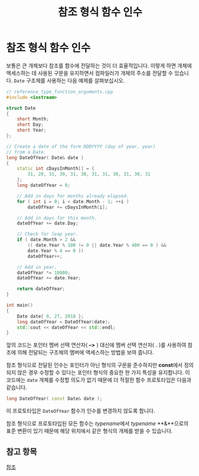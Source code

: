 ﻿---
title: 참조 형식 함수 인수
ms.date: 08/27/2018
helpviewer_keywords:
- arguments [C++], function
- functions [C++], parameters
- function parameters [C++], reference-type
- function arguments [C++], reference-type
- passing parameters [C++], reference-type arguments
ms.assetid: 0a70e831-9e76-46c0-821d-aeba13d73cc0
ms.openlocfilehash: 2a0bd21023bd1c6bc14b1f587c85960cf1e8b820
ms.sourcegitcommit: 0ab61bc3d2b6cfbd52a16c6ab2b97a8ea1864f12
ms.translationtype: MT
ms.contentlocale: ko-KR
ms.lasthandoff: 04/23/2019
ms.locfileid: "62244184"
---
# <a name="reference-type-function-arguments"></a>참조 형식 함수 인수

보통은 큰 개체보다 참조를 함수에 전달하는 것이 더 효율적입니다. 이렇게 하면 개체에 액세스하는 데 사용된 구문을 유지하면서 컴파일러가 개체의 주소를 전달할 수 있습니다. `Date` 구조체를 사용하는 다음 예제를 살펴보십시오.

```cpp
// reference_type_function_arguments.cpp
#include <iostream>

struct Date
{
    short Month;
    short Day;
    short Year;
};

// Create a date of the form DDDYYYY (day of year, year)
// from a Date.
long DateOfYear( Date& date )
{
    static int cDaysInMonth[] = {
        31, 28, 31, 30, 31, 30, 31, 31, 30, 31, 30, 31
    };
    long dateOfYear = 0;

    // Add in days for months already elapsed.
    for ( int i = 0; i < date.Month - 1; ++i )
        dateOfYear += cDaysInMonth[i];

    // Add in days for this month.
    dateOfYear += date.Day;

    // Check for leap year.
    if ( date.Month > 2 &&
        (( date.Year % 100 != 0 || date.Year % 400 == 0 ) &&
        date.Year % 4 == 0 ))
        dateOfYear++;

    // Add in year.
    dateOfYear *= 10000;
    dateOfYear += date.Year;

    return dateOfYear;
}

int main()
{
    Date date{ 8, 27, 2018 };
    long dateOfYear = DateOfYear(date);
    std::cout << dateOfYear << std::endl;
}
```

앞의 코드는 포인터 멤버 선택 연산자( **–>** ) 대신에 멤버 선택 연산자( **.** )를 사용하여 참조에 의해 전달되는 구조체의 멤버에 액세스하는 방법을 보여 줍니다.

참조 형식으로 전달된 인수는 포인터가 아닌 형식의 구문을 준수하지만 **const**에서 정의되지 않은 경우 수정할 수 있다는 포인터 형식의 중요한 한 가지 특성을 유지합니다. 이 코드에는 `date` 개체를 수정할 의도가 없기 때문에 더 적절한 함수 프로토타입은 다음과 같습니다.

```cpp
long DateOfYear( const Date& date );
```

이 프로토타입은 `DateOfYear` 함수가 인수를 변경하지 않도록 합니다.

참조 형식으로 프로토타입된 모든 함수는 *typename*에서 *typename* **&**으로의 표준 변환이 있기 때문에 해당 위치에서 같은 형식의 개체를 받을 수 있습니다.

## <a name="see-also"></a>참고 항목

[참조](../cpp/references-cpp.md)<br/>
